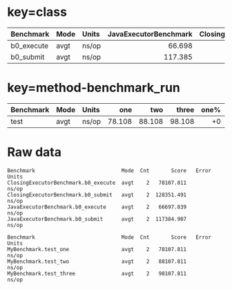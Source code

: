 # key=class

<!--- benchmark:table:ClassData:key=class&multiply=0.001&order=JavaExecutorBenchmark&order=ClosingExecutorBenchmark&compare=JavaExecutorBenchmark: --->

|Benchmark |Mode|Units|JavaExecutorBenchmark|ClosingExecutorBenchmark|JavaExecutorBenchmark%|ClosingExecutorBenchmark%|
|:---------|:---|:----|--------------------:|-----------------------:|---------------------:|------------------------:|
|b0_execute|avgt|ns/op|               66.698|                  78.108|                    +0|                      +17|
|b0_submit |avgt|ns/op|              117.385|                 128.351|                    +0|                       +9|


# key=method-benchmark_run

<!--- benchmark:table:KeyData:key=method-benchmark_run&multiply=0.001&compare=one: --->

|Benchmark|Mode|Units|   one|   two| three|one%|two%|three%|
|:--------|:---|:----|-----:|-----:|-----:|---:|---:|-----:|
|test     |avgt|ns/op|78.108|88.108|98.108|  +0| +12|   +25|


# Raw data

<!--- benchmark:data:ClassData:all:: --->

```
Benchmark                            Mode  Cnt       Score   Error  Units
ClosingExecutorBenchmark.b0_execute  avgt    2   78107.811          ns/op
ClosingExecutorBenchmark.b0_submit   avgt    2  128351.491          ns/op
JavaExecutorBenchmark.b0_execute     avgt    2   66697.839          ns/op
JavaExecutorBenchmark.b0_submit      avgt    2  117384.907          ns/op
```

<!--- benchmark:data:KeyData:all:: --->

```
Benchmark                            Mode  Cnt       Score   Error  Units
MyBenchmark.test_one                 avgt    2   78107.811          ns/op
MyBenchmark.test_two                 avgt    2   88107.811          ns/op
MyBenchmark.test_three               avgt    2   98107.811          ns/op
```
